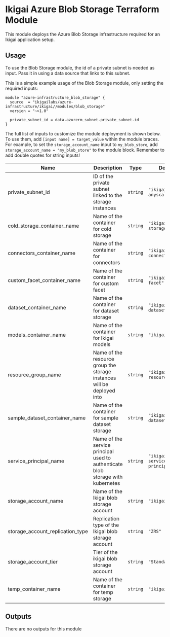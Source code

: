# Ikigai Azure Blob Storage Terraform Module

This module deploys the Azure Blob Storage infrastructure required for an Ikigai application setup.

## Usage

To use the Blob Storage module, the id of a private subnet is needed as input. Pass it in using a data source that links to this subnet.

This is a simple example usage of the Blob Storage module, only setting the required inputs:

```hcl
module "azure-infrastructure_blob_storage" {
  source  = "ikigailabs/azure-infrastructure/ikigai//modules/blob_storage"
  version = "~>1.0"

  private_subnet_id = data.azurerm_subnet.private_subnet.id
}
```

The full list of inputs to customize the module deployment is shown below. To use them, add `[input name] = target_value` within the module braces.
For example, to set the `storage_account_name` input to `my_blob_store`, add `storage_account_name = "my_blob_store"` to the module block. Remember to add double quotes for string inputs! 

| Name | Description | Type | Default | Required |
|------|-------------|------|---------|:--------:|
| private_subnet_id | ID of the private subnet linked to the storage instances | `string` | `"ikigai-anyscale"` | yes |
| cold_storage_container_name | Name of the container for cold storage | `string` | `"ikigai-cold-storage"` | no |
| connectors_container_name | Name of the container for connectors | `string` | `"ikigai-connectors"` | no |
| custom_facet_container_name | Name of the container for custom facet | `string` | `"ikigai-custom-facet"` | no |
| dataset_container_name | Name of the container for dataset storage | `string` | `"ikigai-datasets"` | no |
| models_container_name | Name of the container for Ikigai models | `string` | `"ikigai-models"` | no |
| resource_group_name | Name of the resource group the storage instances will be deployed into | `string` | `"ikigai-resource-group"` | no |
| sample_dataset_container_name | Name of the container for sample dataset storage | `string` | `"ikigai-sample-datasets"` | no |
| service_principal_name | Name of the service principal used to authenticate blob storage with kubernetes | `string` | `"ikigai-service-principal"` | no |
| storage_account_name | Name of the Ikigai blob storage account | `string` | `"ikigaistorage"` | no |
| storage_account_replication_type | Replication type of the Ikigai blob storage account | `string` | `"ZRS"` | no |
| storage_account_tier | Tier of the ikigai blob storage account | `string` | `"Standard"` | no |
| temp_container_name | Name of the container for temp storage | `string` | `"ikigai-temp"` | no |

## Outputs

There are no outputs for this module

